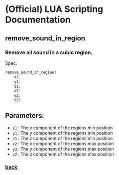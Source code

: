 
# (Official) LUA Scripting Documentation

## remove_sound_in_region

### Remove all sound in a cubic region.

Spec:
```lua
remove_sound_in_region(
	x1,
	y1,
	z1,
	x2,
	y2,
	z2)
```
## Parameters:
- `x1:` The x component of the regions min position
- `y1:` The y component of the regions min position
- `z1:` The z component of the regions min position
- `x2:` The x component of the regions max position
- `y2:` The y component of the regions max position
- `z2:` The z component of the regions max position
### [back](../sound)
